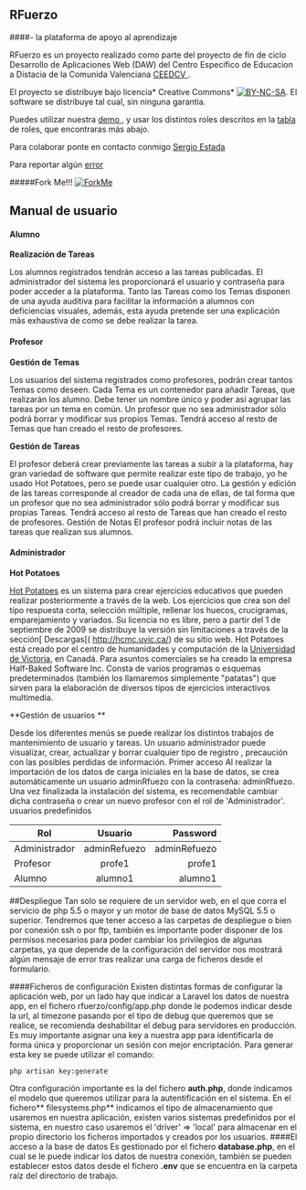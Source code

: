 ## RFuerzo 
####- la plataforma de apoyo al aprendizaje

RFuerzo es un proyecto realizado como parte del proyecto de fin de ciclo  Desarrollo de Aplicaciones Web (DAW) del Centro Especifico de Educacion a Distacia de la Comunida Valenciana [ CEEDCV ](www.ceedcv.org).

El proyecto se distribuye bajo licencia* Creative Commons* [![BY-NC-SA](http://es.creativecommons.org/blog/wp-content/uploads/2013/04/by-nc-sa.eu_petit.png)](http://creativecommons.org/licenses/by-nc-sa/3.0/es/). El software se distribuye tal cual, sin ninguna garantia.

Puedes utilizar nuestra [demo ](www.rfuerzo.hol.es), y usar los distintos roles descritos en la [ tabla](#TablaRoles) de roles, que encontraras más abajo.

Para colaborar ponte en contacto conmigo [Sergio Estada](https://github.com/sergi10)

Para reportar algún [error]( https://github.com/sergi10/rfuerzo/issues)

#####Fork Me!!! [![ForkMe](https://upload.wikimedia.org/wikipedia/commons/thumb/6/61/AB-Vzw.svg/16px-AB-Vzw.svg.png)](https://github.com/login?return_to=%2Fsergi10%2Frfuerzo)
## Manual de usuario

#### Alumno
**Realización de Tareas**

Los alumnos registrados tendrán acceso a las tareas publicadas. El administrador
del sistema les proporcionará el usuario y contraseña para poder acceder a la
plataforma. Tanto las Tareas como los Temas disponen de una ayuda auditiva
para facilitar la información a alumnos con deficiencias visuales, además, esta
ayuda pretende ser una explicación más exhaustiva de como se debe realizar la
tarea.

#### Profesor
**Gestión de Temas**

Los usuarios del sistema registrados como profesores, podrán crear tantos Temas
como deseen. Cada Tema es un contenedor para añadir Tareas, que realizarán los
alumno. Debe tener un nombre único y poder así agrupar las tareas por un tema
en común. Un profesor que no sea administrador sólo podrá borrar y modificar
sus propios Temas. Tendrá acceso al resto de Temas que han creado el resto de
profesores.

**Gestión de Tareas**

El profesor deberá crear previamente las tareas a subir a la plataforma, hay gran
variedad de software que permite realizar este tipo de trabajo, yo he usado Hot
Potatoes, pero se puede usar cualquier otro. La gestión y edición de las tareas
corresponde al creador de cada una de ellas, de tal forma que un profesor que
no sea administrador sólo podrá borrar y modificar sus propias Tareas. Tendrá
acceso al resto de Tareas que han creado el resto de profesores.
Gestión de Notas
El profesor podrá incluir notas de las tareas que realizan sus alumnos.

#### Administrador
**Hot Potatoes**

[Hot Potatoes](https://hotpot.uvic.ca/index.php#downloads) es un sistema para crear ejercicios educativos que pueden realizar
posteriormente a través de la web. Los ejercicios que crea son del tipo respuesta
corta, selección múltiple, rellenar los huecos, crucigramas, emparejamiento y
variados. Su licencia no es libre, pero a partir del 1 de septiembre de 2009 se
distribuye la versión sin limitaciones a través de la sección[ Descargas[( http://hcmc.uvic.ca/) de su sitio
web. Hot Potatoes está creado por el centro de humanidades y computación de
la [Universidad de Victoria](http://hcmc.uvic.ca/), en Canadá. Para asuntos comerciales se ha creado la
empresa Half-Baked Software Inc. Consta de varios programas o esquemas
predeterminados (también los llamaremos simplemente "patatas") que sirven
para la elaboración de diversos tipos de ejercicios interactivos multimedia. 

**Gestión de usuarios **

Desde los diferentes menús se puede realizar los distintos
trabajos de mantenimiento de usuario y tareas. Un usuario administrador puede
visualizar, crear, actualizar y borrar cualquier tipo de registro , precaución con
las posibles perdidas de información.
Primer acceso Al realizar la importación de los datos de carga iniciales en la base
de datos, se crea automáticamente un usuario adminRfuezo con la contraseña:
adminRfuezo. Una vez finalizada la instalación del sistema, es recomendable
cambiar dicha contraseña o crear un nuevo profesor con el rol de
'Administrador'.
usuarios predefinidos
<a id="TablaRoles"></a>

| Rol                            |   Usuario               |   Password          |
|--------------------|:------------------:|-----------------:|
| Administrador      | adminRefuezo | adminRefuezo |
| Profesor      | profe1 | profe1 |
| Alumno      |alumno1      |   alumno1 |


##Despliegue
Tan solo se requiere de un servidor web, en el que corra el servicio de php
5.5 o mayor y un motor de base de datos MySQL 5.5 o superior. Tendremos que
tener acceso a las carpetas de despliegue o bien por conexión ssh o por ftp,
también es importante poder disponer de los permisos necesarios para poder
cambiar los privilegios de algunas carpetas, ya que depende de la configuración
del servidor nos mostrará algún mensaje de error tras realizar una carga de
ficheros desde el formulario.

####Ficheros de configuración
Existen distintas formas de configurar la aplicación web, por un lado hay que
indicar a Laravel los datos de nuestra app, en el fichero rfuerzo/config/app.php
donde le podemos indicar desde la url, al timezone pasando por el tipo de debug
que queremos que se realice, se recomienda deshabilitar el debug para
servidores en producción. Es muy importante asignar una key a nuestra app para
identificarla de forma única y proporcionar un sesión con mejor encriptación. Para
generar esta key se puede utilizar el comando:

`php artisan key:generate`

Otra configuración importante es la del fichero **auth.php**, donde indicamos el
modelo que queremos utilizar para la autentificación en el sistema.
En el fichero** filesystems.php** indicamos el tipo de almacenamiento que
usaremos en nuestra aplicación, existen varios sistemas predefinidos por el
sistema, en nuestro caso usaremos el 'driver' => 'local' para almacenar en el
propio directorio los ficheros importados y creados por los usuarios.
####El acceso a la base de datos 
Es gestionado por el fichero **database.php**, en el
cual se le puede indicar los datos de nuestra conexión, también se pueden
establecer estos datos desde el fichero **.env** que se encuentra en la carpeta raíz
del directorio de trabajo.
